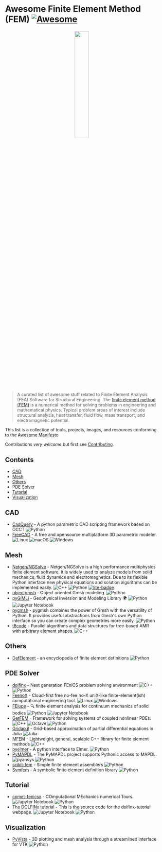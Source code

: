 # Awesome Finite Element Method (FEM) [![Awesome](https://cdn.rawgit.com/sindresorhus/awesome/d7305f38d29fed78fa85652e3a63e154dd8e8829/media/badge.svg)](https://github.com/sindresorhus/awesome)

<h3 align="center">
    <img src="https://upload.wikimedia.org/wikipedia/commons/4/4a/FAE_visualization.jpg" width="30%">
</h3>

> A curated list of awesome stuff related to Finite Element Analysis (FEA) Software for Structural Engineering.
> The [finite element method (FEM)](https://en.wikipedia.org/wiki/Finite_element_method) is a numerical method for solving problems in engineering and mathematical physics.
> Typical problem areas of interest include structural analysis, heat transfer, fluid flow, mass transport, and electromagnetic potential.

This list is a collection of tools, projects, images, and resources conforming to the [Awesome Manifesto](https://github.com/sindresorhus/awesome/blob/main/awesome.md)

Contributions _very welcome_ but first see [Contributing](CONTRIBUTING.md).

## Contents

<!-- START doctoc generated TOC please keep comment here to allow auto update -->
<!-- DON'T EDIT THIS SECTION, INSTEAD RE-RUN doctoc TO UPDATE -->

- [CAD](#cad)
- [Mesh](#mesh)
- [Others](#others)
- [PDE Solver](#pde-solver)
- [Tutorial](#tutorial)
- [Visualization](#visualization)

<!-- END doctoc generated TOC please keep comment here to allow auto update -->

## CAD

- [CadQuery](https://cadquery.readthedocs.io/en/latest/) - A python parametric CAD scripting framework based on OCCT ![Python](https://img.shields.io/badge/python-3670A0?logo=python&logoColor=ffdd54)
- [FreeCAD](https://www.freecad.org/) - A free and opensource multiplatform 3D parametric modeler. ![Linux](https://img.shields.io/badge/Linux-FCC624?logo=linux&logoColor=black) ![macOS](https://img.shields.io/badge/mac%20os-000000?logo=macos&logoColor=F0F0F0) ![Windows](https://img.shields.io/badge/Windows-0078D6?logo=windows&logoColor=white)

## Mesh

- [Netgen/NGSolve](https://ngsolve.org/) - Netgen/NGSolve is a high performance multiphysics finite element software. It is widely used to analyze models from solid mechanics, fluid dynamics and electromagnetics. Due to its flexible Python interface new physical equations and solution algorithms can be implemented easily. ![C++](https://img.shields.io/badge/c++-%2300599C.svg?logo=c%2B%2B&logoColor=white) ![Python](https://img.shields.io/badge/python-3670A0?logo=python&logoColor=ffdd54) [![lite-badge](https://jupyterlite.rtfd.io/en/latest/_static/badge.svg)](https://ngsolve.github.io/jupyterlite_ngsolve/lab?path=poisson.ipynb)
- [objectgmsh](https://github.com/nemocrys/objectgmsh) - Object oriented Gmsh modeling. ![Python](https://img.shields.io/badge/python-3670A0?logo=python&logoColor=ffdd54)
- [pyGIMLi](https://github.com/gimli-org/gimli) - Geophysical Inversion and Modeling Library 🌍 ![Python](https://img.shields.io/badge/python-3670A0?logo=python&logoColor=ffdd54) ![Jupyter Notebook](https://img.shields.io/badge/jupyter-%23FA0F00.svg?logo=jupyter&logoColor=white)
- [pygmsh](https://github.com/nschloe/pygmsh) - pygmsh combines the power of Gmsh with the versatility of Python. It provides useful abstractions from Gmsh's own Python interface so you can create complex geometries more easily. ![Python](https://img.shields.io/badge/python-3670A0?logo=python&logoColor=ffdd54)
- [t8code](https://github.com/DLR-AMR/t8code) - Parallel algorithms and data structures for tree-based AMR with arbitrary element shapes. ![C++](https://img.shields.io/badge/c++-%2300599C.svg?logo=c%2B%2B&logoColor=white)

## Others

- [DefElement](https://defelement.com/) - an encyclopedia of finite element definitions ![Python](https://img.shields.io/badge/python-3670A0?logo=python&logoColor=ffdd54)

## PDE Solver

- [dolfinx](https://github.com/FEniCS/dolfinx) - Next generation FEniCS problem solving environment ![C++](https://img.shields.io/badge/c++-%2300599C.svg?logo=c%2B%2B&logoColor=white) ![Python](https://img.shields.io/badge/python-3670A0?logo=python&logoColor=ffdd54)
- [FeenoX](https://github.com/seamplex/feenox) - Cloud-first free no-fee no-X uniX-like finite-element(ish) computational engineering tool. ![Linux](https://img.shields.io/badge/Linux-FCC624?logo=linux&logoColor=black) ![Windows](https://img.shields.io/badge/Windows-0078D6?logo=windows&logoColor=white)
- [FElupe](https://felupe.readthedocs.io/en/latest/) - 🔍 finite element analysis for continuum mechanics of solid bodies ![Python](https://img.shields.io/badge/python-3670A0?logo=python&logoColor=ffdd54) ![Jupyter Notebook](https://img.shields.io/badge/jupyter-%23FA0F00.svg?logo=jupyter&logoColor=white)
- [GetFEM](https://getfem.org) - Framework for solving systems of coupled nonlinear PDEs. ![C++](https://img.shields.io/badge/c++-%2300599C.svg?logo=c%2B%2B&logoColor=white) ![Octave](https://img.shields.io/badge/OCTAVE-darkblue?logo=octave&logoColor=fcd683) ![Python](https://img.shields.io/badge/python-3670A0?logo=python&logoColor=ffdd54)
- [Gridap.jl](https://github.com/gridap/Gridap.jl) - Grid-based approximation of partial differential equations in Julia ![Julia](https://img.shields.io/badge/-Julia-9558B2?logo=julia&logoColor=white)
- [MFEM](https://mfem.org/) - Lightweight, general, scalable C++ library for finite element methods ![C++](https://img.shields.io/badge/c++-%2300599C.svg?logo=c%2B%2B&logoColor=white)
- [pyelmer](https://github.com/nemocrys/pyelmer) - A python interface to Elmer. ![Python](https://img.shields.io/badge/python-3670A0?logo=python&logoColor=ffdd54)
- [PyMAPDL](https://github.com/ansys/pymapdl) - The PyMAPDL project supports Pythonic access to MAPDL. ![pyansys](https://img.shields.io/badge/Py-Ansys-ffc107.svg?logo=data:image/png;base64,iVBORw0KGgoAAAANSUhEUgAAABAAAAAQCAIAAACQkWg2AAABDklEQVQ4jWNgoDfg5mD8vE7q/3bpVyskbW0sMRUwofHD7Dh5OBkZGBgW7/3W2tZpa2tLQEOyOzeEsfumlK2tbVpaGj4N6jIs1lpsDAwMJ278sveMY2BgCA0NFRISwqkhyQ1q/Nyd3zg4OBgYGNjZ2ePi4rB5loGBhZnhxTLJ/9ulv26Q4uVk1NXV/f///////69du4Zdg78lx//t0v+3S88rFISInD59GqIH2esIJ8G9O2/XVwhjzpw5EAam1xkkBJn/bJX+v1365hxxuCAfH9+3b9/+////48cPuNehNsS7cDEzMTAwMMzb+Q2u4dOnT2vWrMHu9ZtzxP9vl/69RVpCkBlZ3N7enoDXBwEAAA+YYitOilMVAAAAAElFTkSuQmCC) ![Python](https://img.shields.io/badge/python-3670A0?logo=python&logoColor=ffdd54)
- [scikit-fem](https://scikit-fem.readthedocs.io/en/latest/) - Simple finite element assemblers ![Python](https://img.shields.io/badge/python-3670A0?logo=python&logoColor=ffdd54)
- [Symfem](https://symfem.readthedocs.io/en/latest/) - A symbolic finite element definition library ![Python](https://img.shields.io/badge/python-3670A0?logo=python&logoColor=ffdd54)

## Tutorial

- [comet-fenicsx](https://bleyerj.github.io/comet-fenicsx/) - COmputational MEchanics numerical Tours. ![Jupyter Notebook](https://img.shields.io/badge/jupyter-%23FA0F00.svg?logo=jupyter&logoColor=white) ![Python](https://img.shields.io/badge/python-3670A0?logo=python&logoColor=ffdd54)
- [The DOLFINx tutorial](https://github.com/jorgensd/dolfinx-tutorial) - This is the source code for the dolfinx-tutorial webpage. ![Jupyter Notebook](https://img.shields.io/badge/jupyter-%23FA0F00.svg?logo=jupyter&logoColor=white) ![Python](https://img.shields.io/badge/python-3670A0?logo=python&logoColor=ffdd54)

## Visualization

- [PyVista](https://docs.pyvista.org/version/stable/) - 3D plotting and mesh analysis through a streamlined interface for VTK ![Python](https://img.shields.io/badge/python-3670A0?logo=python&logoColor=ffdd54)
